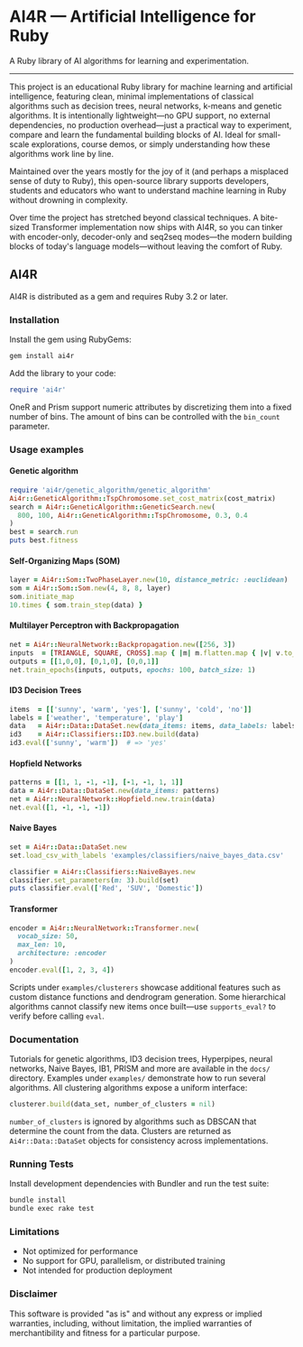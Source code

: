 # AI4R — Artificial Intelligence for Ruby

A Ruby library of AI algorithms for learning and experimentation.

---

This project is an educational Ruby library for machine learning and artificial intelligence, featuring clean, minimal implementations of classical algorithms such as decision trees, neural networks, k-means and genetic algorithms. It is intentionally lightweight—no GPU support, no external dependencies, no production overhead—just a practical way to experiment, compare and learn the fundamental building blocks of AI. Ideal for small-scale explorations, course demos, or simply understanding how these algorithms work line by line.

Maintained over the years mostly for the joy of it (and perhaps a misplaced sense of duty to Ruby), this open-source library supports developers, students and educators who want to understand machine learning in Ruby without drowning in complexity.

Over time the project has stretched beyond classical techniques. A bite-sized Transformer implementation now ships with AI4R, so you can tinker with encoder-only, decoder-only and seq2seq modes—the modern building blocks of today's language models—without leaving the comfort of Ruby.

## AI4R

AI4R is distributed as a gem and requires Ruby 3.2 or later.

### Installation

Install the gem using RubyGems:

```bash
gem install ai4r
```

Add the library to your code:

```ruby
require 'ai4r'
```

OneR and Prism support numeric attributes by discretizing them into a fixed number of bins. The amount of bins can be controlled with the `bin_count` parameter.

### Usage examples

#### Genetic algorithm

```ruby
require 'ai4r/genetic_algorithm/genetic_algorithm'
Ai4r::GeneticAlgorithm::TspChromosome.set_cost_matrix(cost_matrix)
search = Ai4r::GeneticAlgorithm::GeneticSearch.new(
  800, 100, Ai4r::GeneticAlgorithm::TspChromosome, 0.3, 0.4
)
best = search.run
puts best.fitness
```

#### Self-Organizing Maps (SOM)

```ruby
layer = Ai4r::Som::TwoPhaseLayer.new(10, distance_metric: :euclidean)
som = Ai4r::Som::Som.new(4, 8, 8, layer)
som.initiate_map
10.times { som.train_step(data) }
```

#### Multilayer Perceptron with Backpropagation

```ruby
net = Ai4r::NeuralNetwork::Backpropagation.new([256, 3])
inputs  = [TRIANGLE, SQUARE, CROSS].map { |m| m.flatten.map { |v| v.to_f / 10 } }
outputs = [[1,0,0], [0,1,0], [0,0,1]]
net.train_epochs(inputs, outputs, epochs: 100, batch_size: 1)
```

#### ID3 Decision Trees

```ruby
items  = [['sunny', 'warm', 'yes'], ['sunny', 'cold', 'no']]
labels = ['weather', 'temperature', 'play']
data   = Ai4r::Data::DataSet.new(data_items: items, data_labels: labels)
id3    = Ai4r::Classifiers::ID3.new.build(data)
id3.eval(['sunny', 'warm'])  # => 'yes'
```

#### Hopfield Networks

```ruby
patterns = [[1, 1, -1, -1], [-1, -1, 1, 1]]
data = Ai4r::Data::DataSet.new(data_items: patterns)
net = Ai4r::NeuralNetwork::Hopfield.new.train(data)
net.eval([1, -1, -1, -1])
```

#### Naive Bayes

```ruby
set = Ai4r::Data::DataSet.new
set.load_csv_with_labels 'examples/classifiers/naive_bayes_data.csv'

classifier = Ai4r::Classifiers::NaiveBayes.new
classifier.set_parameters(m: 3).build(set)
puts classifier.eval(['Red', 'SUV', 'Domestic'])
```

#### Transformer

```ruby
encoder = Ai4r::NeuralNetwork::Transformer.new(
  vocab_size: 50,
  max_len: 10,
  architecture: :encoder
)
encoder.eval([1, 2, 3, 4])
```

Scripts under `examples/clusterers` showcase additional features such as custom distance functions and dendrogram generation. Some hierarchical algorithms cannot classify new items once built—use `supports_eval?` to verify before calling `eval`.

### Documentation

Tutorials for genetic algorithms, ID3 decision trees, Hyperpipes, neural networks, Naive Bayes, IB1, PRISM and more are available in the `docs/` directory. Examples under `examples/` demonstrate how to run several algorithms. All clustering algorithms expose a uniform interface:

```ruby
clusterer.build(data_set, number_of_clusters = nil)
```

`number_of_clusters` is ignored by algorithms such as DBSCAN that determine the count from the data. Clusters are returned as `Ai4r::Data::DataSet` objects for consistency across implementations.

### Running Tests

Install development dependencies with Bundler and run the test suite:

```bash
bundle install
bundle exec rake test
```

### Limitations

- Not optimized for performance
- No support for GPU, parallelism, or distributed training
- Not intended for production deployment

### Disclaimer

This software is provided "as is" and without any express or implied warranties, including, without limitation, the implied warranties of merchantibility and fitness for a particular purpose.

